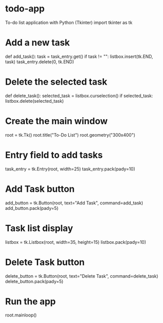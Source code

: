 # todo-app
To-do list application with Python (Tkinter)
import tkinter as tk

# Add a new task
def add_task():
    task = task_entry.get()
    if task != "":
        listbox.insert(tk.END, task)
        task_entry.delete(0, tk.END)

# Delete the selected task
def delete_task():
    selected_task = listbox.curselection()
    if selected_task:
        listbox.delete(selected_task)

# Create the main window
root = tk.Tk()
root.title("To-Do List")
root.geometry("300x400")

# Entry field to add tasks
task_entry = tk.Entry(root, width=25)
task_entry.pack(pady=10)

# Add Task button
add_button = tk.Button(root, text="Add Task", command=add_task)
add_button.pack(pady=5)

# Task list display
listbox = tk.Listbox(root, width=35, height=15)
listbox.pack(pady=10)

# Delete Task button
delete_button = tk.Button(root, text="Delete Task", command=delete_task)
delete_button.pack(pady=5)

# Run the app
root.mainloop()

